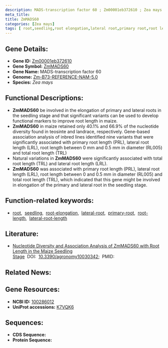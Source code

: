 ```yaml
---
description: MADS-transcription factor 60 ; Zm00001eb372610 ; Zea mays
meta_title:
title: ZmMADS60
categories: [Zea mays]
tags: [ root,seedling,root elongation,lateral root,primary root,root length,lateral root length ]
---
```


## Gene Details:
- **Gene ID:**	[Zm00001eb372610](https://www.maizegdb.org/gene_center/gene/Zm00001eb372610)
- **Gene Symbol:** <u>ZmMADS60</u>
- **Gene Name:** MADS-transcription factor 60
- **Genome:** [Zm-B73-REFERENCE-NAM-5.0](https://www.maizegdb.org/genome/assembly/Zm-B73-REFERENCE-NAM-5.0)
- **Species:** *Zea mays*

## Functional Descriptions:
   - **ZmMADS60** be involved in the elongation of primary and lateral roots in the seedling stage and that significant variants can be used to develop functional markers to improve root length in maize.
   - **ZmMADS60** in maize retained only 40.1% and 66.9% of the nucleotide diversity found in teosinte and landrace, respectively. Gene-based association analysis of inbred lines identified nine variants that were significantly associated with primary root length (PRL), lateral root length (LRL), root length between 0 mm and 0.5 mm in diameter (RL005) and total root length (TRL)
   - Natural variations in **ZmMADS60** were significantly associated with total root length (TRL) and lateral root length (LRL).
   - **ZmMADS60** was associated with primary root length (PRL), lateral root length (LRL), root length between 0 and 0.5 mm in diameter (RL005) and total root length (TRL), which indicated that this gene might be involved in elongation of the primary and lateral root in the seedling stage.

## Function-related keywords:
- [root](/tags/root/),&nbsp;&nbsp;[seedling](/tags/seedling/),&nbsp;&nbsp;[root-elongation](/tags/root-elongation/),&nbsp;&nbsp;[lateral-root](/tags/lateral-root/),&nbsp;&nbsp;[primary-root](/tags/primary-root/),&nbsp;&nbsp;[root-length](/tags/root-length/),&nbsp;&nbsp;[lateral-root-length](/tags/lateral-root-length/)

## Literature:
   - [Nucleotide Diversity and Association Analysis of ZmMADS60 with Root Length in the Maize Seedling Stage]( https://www.mdpi.com/2073-4395/10/3/342)&nbsp;&nbsp;DOI:&nbsp;&nbsp;[10.3390/agronomy10030342](https://www.mdpi.com/2073-4395/10/3/342);&nbsp;&nbsp;PMID:&nbsp;&nbsp;[](https://pubmed.ncbi.nlm.nih.gov//)

## Related News:

## Gene Resources:
- **NCBI ID:** [100286012](https://www.ncbi.nlm.nih.gov/gene/?term=100286012)
- **UniProt accessions:** [K7VQK6](https://www.uniprot.org/uniprotkb/K7VQK6/entry)



## Sequences:
- **CDS Sequence:**
- **Protein Sequence:**
